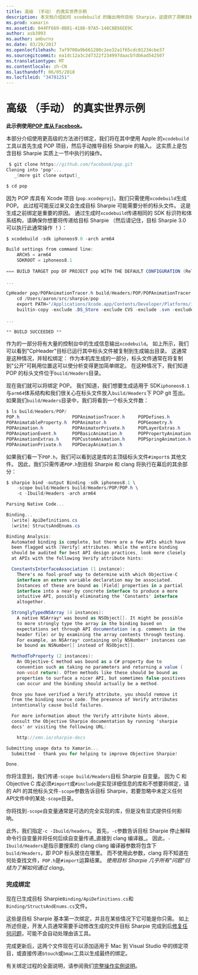 ```yaml
---
title: 高级 （手动） 的真实世界示例
description: 本文档介绍如何 xcodebuild 的输出用作目标 Sharpie，这提供了洞察目标 Sharpie 实质上的用途的输入。
ms.prod: xamarin
ms.assetid: 044FF669-0B81-4186-97A5-148C8B56EE9C
author: asb3993
ms.author: amburns
ms.date: 03/29/2017
ms.openlocfilehash: 7af9700a9b661280c2ee32a1f65cdc01234cbe37
ms.sourcegitcommit: ea1dc12a3c2d7322f234997daacbfdb6ad542507
ms.translationtype: MT
ms.contentlocale: zh-CN
ms.lasthandoff: 06/05/2018
ms.locfileid: "34781251"
---
```

# <a name="advanced-manual-real-world-example"></a>高级 （手动） 的真实世界示例

**此示例使用[POP 库从 Facebook](https://github.com/facebook/pop)。**

本部分介绍使用更高级的方法进行绑定，我们将在其中使用 Apple 的`xcodebuild`工具以首先生成 POP 项目，然后手动推导目标 Sharpie 的输入。 这实质上是包含目标 Sharpie 实质上一节中执行的操作。

```csharp
 $ git clone https://github.com/facebook/pop.git
Cloning into 'pop'...
   _(more git clone output)_

$ cd pop
```

因为 POP 库具有 Xcode 项目 (`pop.xcodeproj`)，我们只需使用`xcodebuild`生成 POP。 此过程可能反过来又会生成目标 Sharpie 可能需要分析的标头文件。 这是生成之前绑定是重要的原因。 通过生成时`xcodebuild`传递相同的 SDK 标识符和体系结构，请确保你想要将传递给目标 Sharpie （然后请记住，目标 Sharpie 3.0 可以执行此通常操作 ！）：

```csharp
$ xcodebuild -sdk iphoneos9.0 -arch arm64

Build settings from command line:
    ARCHS = arm64
    SDKROOT = iphoneos8.1
 
=== BUILD TARGET pop OF PROJECT pop WITH THE DEFAULT CONFIGURATION (Release) ===
 
...
 
CpHeader pop/POPAnimationTracer.h build/Headers/POP/POPAnimationTracer.h
    cd /Users/aaron/src/sharpie/pop
    export PATH="/Applications/Xcode.app/Contents/Developer/Platforms/iPhoneOS.platform/Developer/usr/bin:/Applications/Xcode.app/Contents/Developer/usr/bin:/Users/aaron/bin::/usr/local/bin:/usr/bin:/bin:/usr/sbin:/sbin:/opt/X11/bin:/usr/local/git/bin:/Users/aaron/.rvm/bin"
    builtin-copy -exclude .DS_Store -exclude CVS -exclude .svn -exclude .git -exclude .hg -strip-debug-symbols -strip-tool /Applications/Xcode.app/Contents/Developer/Toolchains/XcodeDefault.xctoolchain/usr/bin/strip -resolve-src-symlinks /Users/aaron/src/sharpie/pop/pop/POPAnimationTracer.h /Users/aaron/src/sharpie/pop/build/Headers/POP
 
...
 
** BUILD SUCCEEDED **
```

作为的一部分将有大量的控制台中的生成信息输出`xcodebuild`。 如上所示，我们可以看到"CpHeader"目标已运行其中标头文件被复制到生成输出目录。 这通常是这种情况，并轻松绑定： 作为本机库生成的一部分，标头文件通常在将复制到"公开"可耗用位置这可以使分析变得更加简单绑定。 在这种情况下，我们知道 POP 的标头文件位于`build/Headers`目录。

现在我们就可以将绑定 POP。 我们知道，我们想要生成适用于 SDK`iphoneos8.1`与`arm64`体系结构和我们很关心在标头文件放入`build/Headers`下 POP git 签出。 如果我们`build/Headers`目录中，我们将看到一个标头文件数：

```csharp
$ ls build/Headers/POP/
POP.h                    POPAnimationTracer.h     POPDefines.h
POPAnimatableProperty.h  POPAnimator.h            POPGeometry.h
POPAnimation.h           POPAnimatorPrivate.h     POPLayerExtras.h
POPAnimationEvent.h      POPBasicAnimation.h      POPPropertyAnimation.h
POPAnimationExtras.h     POPCustomAnimation.h     POPSpringAnimation.h
POPAnimationPrivate.h    POPDecayAnimation.h
```

如果我们看一下`POP.h`，我们可以看到这是库的主顶级标头文件`#import`s 其他文件。 因此，我们只需传递`POP.h`到目标 Sharpie 和 clang 将执行在幕后的其余部分：

```csharp
$ sharpie bind -output Binding -sdk iphoneos8.1 \
    -scope build/Headers build/Headers/POP/POP.h \
    -c -Ibuild/Headers -arch arm64

Parsing Native Code...

Binding...
  [write] ApiDefinitions.cs
  [write] StructsAndEnums.cs

Binding Analysis:
  Automated binding is complete, but there are a few APIs which have
  been flagged with [Verify] attributes. While the entire binding
  should be audited for best API design practices, look more closely
  at APIs with the following Verify attribute hints:

  ConstantsInterfaceAssociation (1 instance):
    There's no fool-proof way to determine with which Objective-C
    interface an extern variable declaration may be associated.
    Instances of these are bound as [Field] properties in a partial
    interface into a near-by concrete interface to produce a more
    intuitive API, possibly eliminating the 'Constants' interface
    altogether.

  StronglyTypedNSArray (4 instances):
    A native NSArray* was bound as NSObject[]. It might be possible
    to more strongly type the array in the binding based on
    expectations set through API documentation (e.g. comments in the
    header file) or by examining the array contents through testing.
    For example, an NSArray* containing only NSNumber* instances can
    be bound as NSNumber[] instead of NSObject[].

  MethodToProperty (2 instances):
    An Objective-C method was bound as a C# property due to
    convention such as taking no parameters and returning a value (
    non-void return). Often methods like these should be bound as
    properties to surface a nicer API, but sometimes false-positives
    can occur and the binding should actually be a method.

  Once you have verified a Verify attribute, you should remove it
  from the binding source code. The presence of Verify attributes
  intentionally cause build failures.

  For more information about the Verify attribute hints above,
  consult the Objective Sharpie documentation by running 'sharpie
  docs' or visiting the following URL:

    http://xmn.io/sharpie-docs

Submitting usage data to Xamarin...
  Submitted - thank you for helping to improve Objective Sharpie!

Done.
```

你将注意到，我们传递`-scope build/Headers`目标 Sharpie 自变量。 因为 C 和 Objective C 库必须`#import`或`#include`是实现详细信息的库和不想要将绑定，请的 API 的其他标头文件`-scope`参数告诉目标 Sharpie，若要忽略中未定义任何 API文件中的某处`-scope`目录。

你将找到`-scope`自变量通常是可选的完全实现的库，但是没有显式提供任何影响。

此外，我们指定`-c -Ibuild/headers`。 首先，`-c`参数告诉目标 Sharpie 停止解释命令行自变量并将任何后续自变量传递_直接到 clang 编译器_。 因此，`-Ibuild/Headers`是指示要搜索的 clang clang 编译器参数将包含下`build/Headers`，即 POP 标头居住在哪里。 而不使用此参数，clang 将不知道在何处查找文件，`POP.h`是`#import`运算结果。 _使用目标 Sharpie 几乎所有"问题"归结为了解如何通过 clang_。

### <a name="completing-the-binding"></a>完成绑定

现在已生成目标 Sharpie`Binding/ApiDefinitions.cs`和`Binding/StructsAndEnums.cs`文件。

这些是目标 Sharpie 基本第一次绑定，并且在某些情况下它可能是你只需。 如上所述但是，开发人员通常需要手动修改生成的文件目标 Sharpie 完成到后[修复任何问题](~/cross-platform/macios/binding/objective-sharpie/platform/apidefinitions-structsandenums.md)，可能不会自动处理由该工具。

完成更新后，这两个文件现在可以添加适用于 Mac 到 Visual Studio 中的绑定项目，或直接传递`btouch`或`bmac`工具以生成最终的绑定。

有关绑定过程的全面说明，请参阅我们[完整操作实例说明](~/ios/platform/binding-objective-c/walkthrough.md)。

